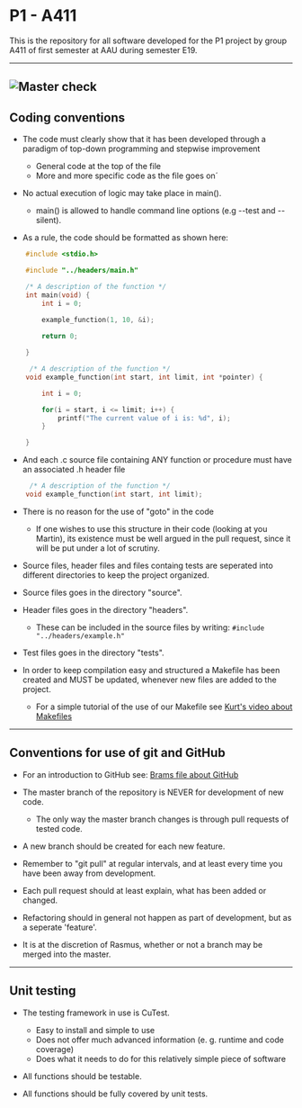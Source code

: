 # P1 - A411  

This is the repository for all software developed for the P1 project by group A411 of first semester at AAU during semester E19.

----------
![Master check](https://github.com/Hebbe1234/P1/workflows/Compilation/badge.svg)
----------

## Coding conventions

- The code must clearly show that it has been developed through a paradigm of top-down programming and stepwise improvement  
  - General code at the top of the file
  - More and more specific code as the file goes on´

- No actual execution of logic may take place in main().
  - main() is allowed to handle command line options (e.g --test and --silent).

- As a rule, the code should be formatted as shown here:

```C
    #include <stdio.h>

    #include "../headers/main.h"

    /* A description of the function */
    int main(void) {
        int i = 0;
      
        example_function(1, 10, &i);

        return 0;

    }

     /* A description of the function */
    void example_function(int start, int limit, int *pointer) {

        int i = 0;

        for(i = start, i <= limit; i++) {
            printf("The current value of i is: %d", i);
        }

    }
```

- And each .c source file containing ANY function or procedure must have an associated .h header file

```C
     /* A description of the function */
    void example_function(int start, int limit);

```

- There is no reason for the use of "goto" in the code
  - If one wishes to use this structure in their code (looking at you Martin), its existence must be well argued in the pull request, since it will be put under a lot of scrutiny.

- Source files, header files and files containg tests are seperated into different directories to keep the project organized.
- Source files goes in the directory "source".
- Header files goes in the directory "headers".
  - These can be included in the source files by writing: `#include "../headers/example.h"`
- Test files goes in the directory "tests".

- In order to keep compilation easy and structured a Makefile has been created and MUST be updated, whenever new files are added to the project.
  - For a simple tutorial of the use of our Makefile see [Kurt's video about Makefiles](https://laml.cs.aau.dk/cgi-bin/video2/get/show-video.cgi?video-id=video-make-rettet&course-id=impr&lecture-number=5&course-year=2019&video-width=640&lang=dk&user-name=rhebsg19&crypted-password=not-used&video-start-time=00:00&auto-play=0)

----------

## Conventions for use of git and GitHub

- For an introduction to GitHub see: [Brams file about GitHub](https://paper.dropbox.com/doc/Git-cheat-sheet-hRMHn3gcZbv485DFLHQap)
- The master branch of the repository is NEVER for development of new code.
  - The only way the master branch changes is through pull requests of tested code.

- A new branch should be created for each new feature.
- Remember to "git pull" at regular intervals, and at least every time you have been away from development.
- Each pull request should at least explain, what has been added or changed.
- Refactoring should in general not happen as part of development, but as a seperate 'feature'.

- It is at the discretion of Rasmus, whether or not a branch may be merged into the master.

----------

## Unit testing

- The testing framework in use is CuTest.
  - Easy to install and simple to use
  - Does not offer much advanced information (e. g. runtime and code coverage)
  - Does what it needs to do for this relatively simple piece of software

- All functions should be testable.
- All functions should be fully covered by unit tests.
